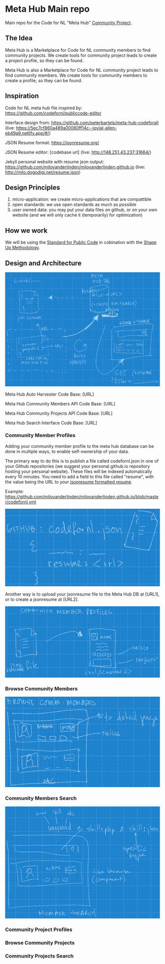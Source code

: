 # Meta Hub Main repo
Main repo for the Code for NL "Meta Hub" [Community Project](https://www.codefor.nl/communityprojects).

## The Idea

Meta Hub is a Marketplace for Code for NL community members to find community projects. We create tools for community project leads to create a project profile, so they can be found.

Meta Hub is also a Marketplace for Code for NL community project leads to find community members. We create tools for community members to create a profile, so they can be found.

## Inspiration

Code for NL meta hub file inspired by: https://github.com/codefornl/publiccode-editor

Interface design from: https://github.com/peterbartels/meta-hub-codeforall (live: https://5ec7cf860a489a00060ff14c--jovial-allen-eb49a9.netlify.app/#/)

JSON Resume format: https://jsonresume.org/

JSON Resume editor: [codebase url] (live: http://148.251.43.237:31664/)

Jekyll personal website with resume json output: https://github.com/milovanderlinden/milovanderlinden.github.io (live: http://milo.dogodigi.net/resume.json)

## Design Principles

1. micro-application: we create micro-applications that are compattible
2. open standards: we use open standards as much as possible
3. user owned data: you may put your data files on github, or on your own website (and we will only cache it (temporarily) for optimization)

## How we work

We will be using the [Standard for Public Code](https://standard.publiccode.net/) in cobination with the [Shape Up Methodology](https://basecamp.com/shapeup).

## Design and Architecture

![Meta Hub Remote File Architecture](https://github.com/codefornl/meta-hub-main/blob/master/metahub_archi.png)

Meta Hub Auto Harvester Code Base: [URL]

Meta Hub Community Members API Code Base: [URL]

Meta Hub Community Projects API Code Base: [URL]

Meta Hub Search Interface Code Base: [URL]

### Community Member Profiles

Adding your community member profile to the meta hub database can be done in multiple ways, to enable self-ownership of your data.

The primary way to do this is to publish a file called codefornl.json in one of your Github repositories (we suggest your personal github.io repository hosting your personal website). These files will be indexed automatically every 10 minutes. You need to add a field to this file called "resume", with the value being the URL to your [jsonresume formatted resume](https://jsonresume.org/).

Example: https://github.com/milovanderlinden/milovanderlinden.github.io/blob/master/codefornl.yml

![Code for NL Meta Hub file](https://github.com/codefornl/meta-hub-main/blob/master/metahub_c4nlfile.png)

Another way is to upload your jsonresume file to the Meta Hub DB at [URL1], or to create a jsonresume at [URL2].

![Community Member Profile](https://github.com/codefornl/meta-hub-main/blob/master/metahub_member.png)

### Browse Community Members

![Browse Community Members](https://github.com/codefornl/meta-hub-main/blob/master/metahub_member_browse.png)

### Community Members Search

![Search Community Members](https://github.com/codefornl/meta-hub-main/blob/master/metahub_member_search.png)

### Community Project Profiles

### Browse Community Projects

### Community Projects Search
